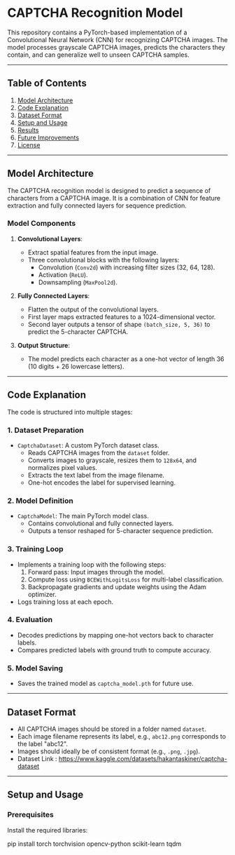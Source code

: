 # CAPTCHA Recognition Model

This repository contains a PyTorch-based implementation of a Convolutional Neural Network (CNN) for recognizing CAPTCHA images. The model processes grayscale CAPTCHA images, predicts the characters they contain, and can generalize well to unseen CAPTCHA samples.

---

## Table of Contents

1. [Model Architecture](#model-architecture)
2. [Code Explanation](#code-explanation)
3. [Dataset Format](#dataset-format)
4. [Setup and Usage](#setup-and-usage)
5. [Results](#results)
6. [Future Improvements](#future-improvements)
7. [License](#license)

---

## Model Architecture

The CAPTCHA recognition model is designed to predict a sequence of characters from a CAPTCHA image. It is a combination of CNN for feature extraction and fully connected layers for sequence prediction.

### Model Components

1. **Convolutional Layers**:
   - Extract spatial features from the input image.
   - Three convolutional blocks with the following layers:
     - Convolution (`Conv2d`) with increasing filter sizes (32, 64, 128).
     - Activation (`ReLU`).
     - Downsampling (`MaxPool2d`).

2. **Fully Connected Layers**:
   - Flatten the output of the convolutional layers.
   - First layer maps extracted features to a 1024-dimensional vector.
   - Second layer outputs a tensor of shape `(batch_size, 5, 36)` to predict the 5-character CAPTCHA.

3. **Output Structure**:
   - The model predicts each character as a one-hot vector of length 36 (10 digits + 26 lowercase letters).

---

## Code Explanation

The code is structured into multiple stages:

### 1. **Dataset Preparation**
- `CaptchaDataset`: A custom PyTorch dataset class.
  - Reads CAPTCHA images from the `dataset` folder.
  - Converts images to grayscale, resizes them to `128x64`, and normalizes pixel values.
  - Extracts the text label from the image filename.
  - One-hot encodes the label for supervised learning.

### 2. **Model Definition**
- `CaptchaModel`: The main PyTorch model class.
  - Contains convolutional and fully connected layers.
  - Outputs a tensor reshaped for 5-character sequence prediction.

### 3. **Training Loop**
- Implements a training loop with the following steps:
  1. Forward pass: Input images through the model.
  2. Compute loss using `BCEWithLogitsLoss` for multi-label classification.
  3. Backpropagate gradients and update weights using the Adam optimizer.
- Logs training loss at each epoch.

### 4. **Evaluation**
- Decodes predictions by mapping one-hot vectors back to character labels.
- Compares predicted labels with ground truth to compute accuracy.

### 5. **Model Saving**
- Saves the trained model as `captcha_model.pth` for future use.

---

## Dataset Format

- All CAPTCHA images should be stored in a folder named `dataset`.
- Each image filename represents its label, e.g., `abc12.png` corresponds to the label "abc12".
- Images should ideally be of consistent format (e.g., `.png`, `.jpg`).
- Dataset Link : https://www.kaggle.com/datasets/hakantaskiner/captcha-dataset

---

## Setup and Usage

### Prerequisites

Install the required libraries:

pip install torch torchvision opencv-python scikit-learn tqdm
